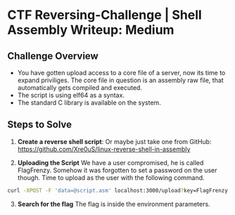 # CTF Reversing-Challenge | Shell Assembly Writeup: Medium

## Challenge Overview

  - You have gotten upload access to a core file of a server, now its time to expand priviliges. The core file in question is an assembly raw file, that automatically gets compiled and executed.
  - The script is using elf64 as a syntax.
  - The standard C library is available on the system.

## Steps to Solve

1. **Create a reverse shell script**:
   Or maybe just take one from GitHub:
   https://github.com/Xre0uS/linux-reverse-shell-in-assembly


2. **Uploading the Script**
We have a user compromised, he is called FlagFrenzy. Somehow it was forgotten to set a password on the user though. Time to upload as the user with the following command.
```sh
curl -XPOST -F 'data=@script.asm' localhost:3000/upload?key=FlagFrenzy
```

3. **Search for the flag**
The flag is inside the environment parameters.
